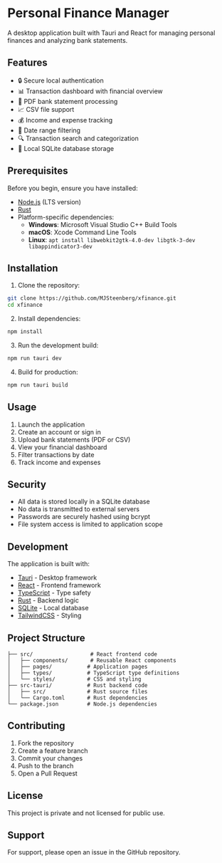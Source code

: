 # Personal Finance Manager

A desktop application built with Tauri and React for managing personal finances and analyzing bank statements.

## Features

- 🔒 Secure local authentication
- 📊 Transaction dashboard with financial overview
- 📄 PDF bank statement processing
- 📈 CSV file support
- 💰 Income and expense tracking
- 📅 Date range filtering
- 🔍 Transaction search and categorization
- 💾 Local SQLite database storage

## Prerequisites

Before you begin, ensure you have installed:

- [Node.js](https://nodejs.org/) (LTS version)
- [Rust](https://www.rust-lang.org/tools/install)
- Platform-specific dependencies:
  - **Windows**: Microsoft Visual Studio C++ Build Tools
  - **macOS**: Xcode Command Line Tools
  - **Linux**: `apt install libwebkit2gtk-4.0-dev libgtk-3-dev libappindicator3-dev`

## Installation

1. Clone the repository:
```bash
git clone https://github.com/MJSteenberg/xfinance.git
cd xfinance
```

2. Install dependencies:
```bash
npm install
```

3. Run the development build:
```bash
npm run tauri dev
```

4. Build for production:
```bash
npm run tauri build
```

## Usage

1. Launch the application
2. Create an account or sign in
3. Upload bank statements (PDF or CSV)
4. View your financial dashboard
5. Filter transactions by date
6. Track income and expenses

## Security

- All data is stored locally in a SQLite database
- No data is transmitted to external servers
- Passwords are securely hashed using bcrypt
- File system access is limited to application scope

## Development

The application is built with:
- [Tauri](https://tauri.app/) - Desktop framework
- [React](https://reactjs.org/) - Frontend framework
- [TypeScript](https://www.typescriptlang.org/) - Type safety
- [Rust](https://www.rust-lang.org/) - Backend logic
- [SQLite](https://www.sqlite.org/) - Local database
- [TailwindCSS](https://tailwindcss.com/) - Styling

## Project Structure

```
├── src/                  # React frontend code
│   ├── components/       # Reusable React components
│   ├── pages/           # Application pages
│   ├── types/           # TypeScript type definitions
│   └── styles/          # CSS and styling
├── src-tauri/           # Rust backend code
│   ├── src/             # Rust source files
│   └── Cargo.toml       # Rust dependencies
└── package.json         # Node.js dependencies
```

## Contributing

1. Fork the repository
2. Create a feature branch
3. Commit your changes
4. Push to the branch
5. Open a Pull Request

## License

This project is private and not licensed for public use.

## Support

For support, please open an issue in the GitHub repository.